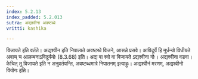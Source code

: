 ```yaml
---
index: 5.2.13
index_padded: 5.2.013
sutra: अद्यश्वीना अवष्टब्धे
vritti: kashika

---
```

विजायते इति वर्तते। अद्यश्वीन इति निपात्यते अवष्टब्धे विजने, आसन्ने प्रसवे। आविदूर्ये हि मूर्धन्यो विधीयते अवाच् च आलम्बनाऽविदूर्ययोः (8.3.68) इति। अद्य वा श्वो वा विजायते ऽद्यश्वीना गौः। अद्यश्वीना वडवा। केचित् तु विजायते इति न अनुवर्तयन्ति, अवष्टब्धमात्रे निपातनम् इत्याहुः। अद्यश्वीनं मरणम्, अद्यश्वीनो वियोगः इति।